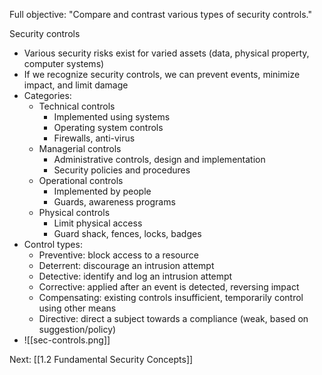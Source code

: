 Full objective: "Compare and contrast various types of security controls."

Security controls
- Various security risks exist for varied assets (data, physical property, computer systems)
- If we recognize security controls, we can prevent events, minimize impact, and limit damage
- Categories:
	- Technical controls
		- Implemented using systems
		- Operating system controls
		- Firewalls, anti-virus
	- Managerial controls
		- Administrative controls, design and implementation
		- Security policies and procedures
	- Operational controls
		- Implemented by people
		- Guards, awareness programs
	- Physical controls
		- Limit physical access
		- Guard shack, fences, locks, badges
- Control types:
	- Preventive: block access to a resource
	- Deterrent: discourage an intrusion attempt
	- Detective: identify and log an intrusion attempt
	- Corrective: applied after an event is detected, reversing impact
	- Compensating: existing controls insufficient, temporarily control using other means
	- Directive: direct a subject towards a compliance (weak, based on suggestion/policy)
- ![[sec-controls.png]]

Next: [[1.2 Fundamental Security Concepts]]
